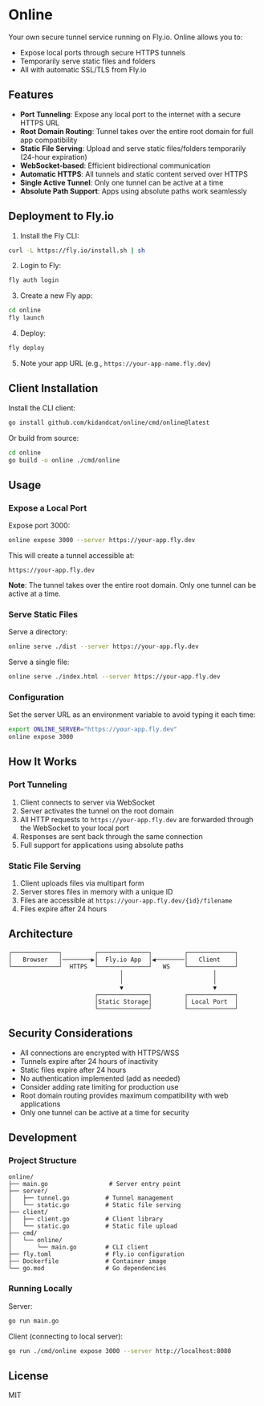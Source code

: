 # Online

Your own secure tunnel service running on Fly.io. Online allows you to:
- Expose local ports through secure HTTPS tunnels
- Temporarily serve static files and folders
- All with automatic SSL/TLS from Fly.io

## Features

- **Port Tunneling**: Expose any local port to the internet with a secure HTTPS URL
- **Root Domain Routing**: Tunnel takes over the entire root domain for full app compatibility
- **Static File Serving**: Upload and serve static files/folders temporarily (24-hour expiration)
- **WebSocket-based**: Efficient bidirectional communication
- **Automatic HTTPS**: All tunnels and static content served over HTTPS
- **Single Active Tunnel**: Only one tunnel can be active at a time
- **Absolute Path Support**: Apps using absolute paths work seamlessly

## Deployment to Fly.io

1. Install the Fly CLI:
```bash
curl -L https://fly.io/install.sh | sh
```

2. Login to Fly:
```bash
fly auth login
```

3. Create a new Fly app:
```bash
cd online
fly launch
```

4. Deploy:
```bash
fly deploy
```

5. Note your app URL (e.g., `https://your-app-name.fly.dev`)

## Client Installation

Install the CLI client:
```bash
go install github.com/kidandcat/online/cmd/online@latest
```

Or build from source:
```bash
cd online
go build -o online ./cmd/online
```

## Usage

### Expose a Local Port

Expose port 3000:
```bash
online expose 3000 --server https://your-app.fly.dev
```

This will create a tunnel accessible at:
```
https://your-app.fly.dev
```

**Note**: The tunnel takes over the entire root domain. Only one tunnel can be active at a time.

### Serve Static Files

Serve a directory:
```bash
online serve ./dist --server https://your-app.fly.dev
```

Serve a single file:
```bash
online serve ./index.html --server https://your-app.fly.dev
```

### Configuration

Set the server URL as an environment variable to avoid typing it each time:
```bash
export ONLINE_SERVER="https://your-app.fly.dev"
online expose 3000
```

## How It Works

### Port Tunneling
1. Client connects to server via WebSocket
2. Server activates the tunnel on the root domain
3. All HTTP requests to `https://your-app.fly.dev` are forwarded through the WebSocket to your local port
4. Responses are sent back through the same connection
5. Full support for applications using absolute paths

### Static File Serving
1. Client uploads files via multipart form
2. Server stores files in memory with a unique ID
3. Files are accessible at `https://your-app.fly.dev/{id}/filename`
4. Files expire after 24 hours

## Architecture

```
┌─────────────┐         ┌──────────────┐         ┌─────────────┐
│   Browser   │────────▶│  Fly.io App  │◀────────│   Client    │
└─────────────┘  HTTPS  └──────────────┘   WS    └─────────────┘
                               │                         │
                               │                         │
                               ▼                         ▼
                        ┌──────────────┐         ┌─────────────┐
                        │Static Storage│         │ Local Port  │
                        └──────────────┘         └─────────────┘
```

## Security Considerations

- All connections are encrypted with HTTPS/WSS
- Tunnels expire after 24 hours of inactivity
- Static files expire after 24 hours
- No authentication implemented (add as needed)
- Consider adding rate limiting for production use
- Root domain routing provides maximum compatibility with web applications
- Only one tunnel can be active at a time for security

## Development

### Project Structure
```
online/
├── main.go                 # Server entry point
├── server/
│   ├── tunnel.go          # Tunnel management
│   └── static.go          # Static file serving
├── client/
│   ├── client.go          # Client library
│   └── static.go          # Static file upload
├── cmd/
│   └── online/
│       └── main.go        # CLI client
├── fly.toml               # Fly.io configuration
├── Dockerfile             # Container image
└── go.mod                 # Go dependencies
```

### Running Locally

Server:
```bash
go run main.go
```

Client (connecting to local server):
```bash
go run ./cmd/online expose 3000 --server http://localhost:8080
```

## License

MIT